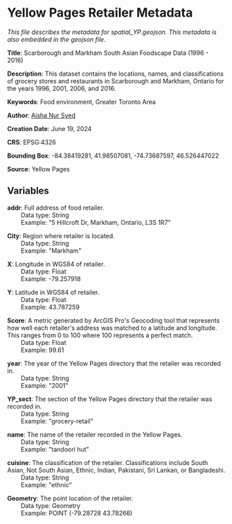# Yellow Pages Retailer Metadata
*This file describes the metadata for spatial_YP.geojson. This metadata is also embedded in the geojson file.*

**Title**: Scarborough and Markham South Asian Foodscape Data (1996 - 2016) <p>
**Description**: This dataset contains the locations, names, and classifications of grocery stores and restaurants in Scarborough and Markham, Ontario for the years 1996, 2001, 2006, and 2016.<p>
**Keywords**: Food environment, Greater Toronto Area<p>
**Author**: [Aisha Nur Syed](https://aishas25.wixsite.com/aisha-syed)<p>
**Creation Date**: June 19, 2024<p>
**CRS**: EPSG:4326<p>
**Bounding Box**: -84.38419281, 41.98507081, -74.73687597, 46.526447022<p>
**Source**: Yellow Pages<p>

## Variables
**addr**: Full address of food retailer.<br>
&nbsp;&nbsp;&nbsp;&nbsp;&nbsp;&nbsp;&nbsp;&nbsp;Data type: String<br>
&nbsp;&nbsp;&nbsp;&nbsp;&nbsp;&nbsp;&nbsp;&nbsp;Example: "5 Hillcroft Dr, Markham, Ontario, L3S 1R7"<p>

**City**: Region where retailer is located.<br>
&nbsp;&nbsp;&nbsp;&nbsp;&nbsp;&nbsp;&nbsp;&nbsp;Data type: String<br>
&nbsp;&nbsp;&nbsp;&nbsp;&nbsp;&nbsp;&nbsp;&nbsp;Example: "Markham"<p>

**X**: Longitude in WGS84 of retailer.<br>
&nbsp;&nbsp;&nbsp;&nbsp;&nbsp;&nbsp;&nbsp;&nbsp;Data type: Float<br>
&nbsp;&nbsp;&nbsp;&nbsp;&nbsp;&nbsp;&nbsp;&nbsp;Example: -79.257918<p>

**Y**: Latitude in WGS84 of retailer.<br>
&nbsp;&nbsp;&nbsp;&nbsp;&nbsp;&nbsp;&nbsp;&nbsp;Data type: Float<br>
&nbsp;&nbsp;&nbsp;&nbsp;&nbsp;&nbsp;&nbsp;&nbsp;Example: 43.787259<p>
   
**Score**: A metric generated by ArcGIS Pro's Geocoding tool that represents how well each retailer's address was matched to a latitude and longitude. This ranges from 0 to 100 where 100 represents a perfect match.<br>
&nbsp;&nbsp;&nbsp;&nbsp;&nbsp;&nbsp;&nbsp;&nbsp;Data type: Float<br>
&nbsp;&nbsp;&nbsp;&nbsp;&nbsp;&nbsp;&nbsp;&nbsp;Example: 99.61<p>
    
**year**: The year of the Yellow Pages directory that the retailer was recorded in.<br>
&nbsp;&nbsp;&nbsp;&nbsp;&nbsp;&nbsp;&nbsp;&nbsp;Data type: String<br>
&nbsp;&nbsp;&nbsp;&nbsp;&nbsp;&nbsp;&nbsp;&nbsp;Example: "2001"<p>

**YP_sect**: The section of the Yellow Pages directory that the retailer was recorded in.<br>
&nbsp;&nbsp;&nbsp;&nbsp;&nbsp;&nbsp;&nbsp;&nbsp;Data type: String<br>
&nbsp;&nbsp;&nbsp;&nbsp;&nbsp;&nbsp;&nbsp;&nbsp;Example: "grocery-retail"<p>
    
**name**: The name of the retailer recorded in the Yellow Pages.<br>
&nbsp;&nbsp;&nbsp;&nbsp;&nbsp;&nbsp;&nbsp;&nbsp;Data type: String<br>
&nbsp;&nbsp;&nbsp;&nbsp;&nbsp;&nbsp;&nbsp;&nbsp;Example: "tandoori hut"<p>

**cuisine**: The classification of the retailer. Classifications include South Asian, Not South Asian, Ethnic, Indian, Pakistani, Sri Lankan, or Bangladeshi.<br>
&nbsp;&nbsp;&nbsp;&nbsp;&nbsp;&nbsp;&nbsp;&nbsp;Data type: String<br>
&nbsp;&nbsp;&nbsp;&nbsp;&nbsp;&nbsp;&nbsp;&nbsp;Example: "ethnic"<p>

**Geometry**: The point location of the retailer.<br>
&nbsp;&nbsp;&nbsp;&nbsp;&nbsp;&nbsp;&nbsp;&nbsp;Data type: Geometry<br>
&nbsp;&nbsp;&nbsp;&nbsp;&nbsp;&nbsp;&nbsp;&nbsp;Example: POINT (-79.28728 43.78266)
